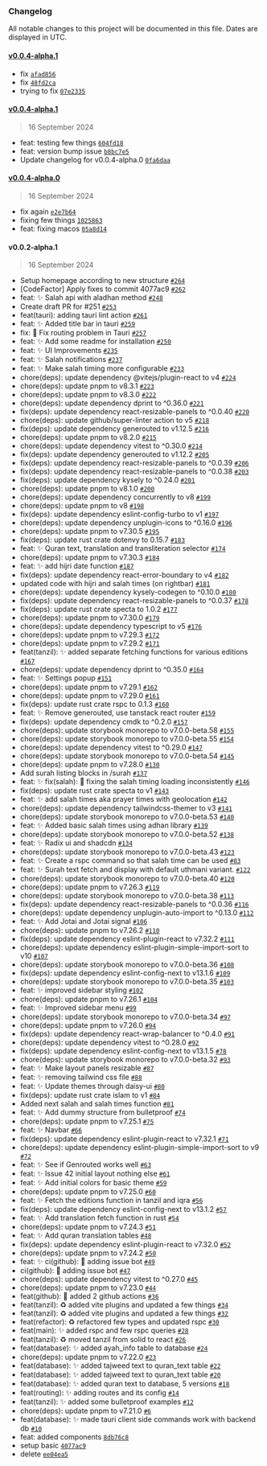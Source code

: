 ### Changelog

All notable changes to this project will be documented in this file. Dates are displayed in UTC.

#### [v0.0.4-alpha.1](https://github.com/spa5k/Siraat/compare/v0.0.4-alpha.1...v0.0.4-alpha.1)

- fix [`afad856`](https://github.com/spa5k/Siraat/commit/afad856593708860da35af007ffaa482fde10897)
- fix [`48fd2ca`](https://github.com/spa5k/Siraat/commit/48fd2ca6745a1d4cc0616c6f9ae8e708df8a0502)
- trying to fix [`07e2335`](https://github.com/spa5k/Siraat/commit/07e2335f0d8b73e3c2f04624a7fb929d3af346f0)

#### [v0.0.4-alpha.1](https://github.com/spa5k/Siraat/compare/v0.0.4-alpha.0...v0.0.4-alpha.1)

> 16 September 2024

- feat: testing few things [`604fd18`](https://github.com/spa5k/Siraat/commit/604fd182d4c3b548dcfddd96a09e4225ab414906)
- feat: version bump issue [`b8bc7e5`](https://github.com/spa5k/Siraat/commit/b8bc7e5e349fb42e3ad7633456e734d67fe58227)
- Update changelog for v0.0.4-alpha.0 [`0fa6daa`](https://github.com/spa5k/Siraat/commit/0fa6daa4f6804f854198b2ab4f08b0355d49430c)

#### [v0.0.4-alpha.0](https://github.com/spa5k/Siraat/compare/v0.0.2-alpha.1...v0.0.4-alpha.0)

> 16 September 2024

- fix again [`e2e7b64`](https://github.com/spa5k/Siraat/commit/e2e7b64f29effffc9f206980f79706b9e2715995)
- fixing few things [`1025863`](https://github.com/spa5k/Siraat/commit/1025863f908716d100641c9c6d7d8d7333df1b16)
- feat: fixing macos [`05a8d14`](https://github.com/spa5k/Siraat/commit/05a8d144c3f196ec21b00893bac2a1828415ca96)

#### v0.0.2-alpha.1

> 16 September 2024

- Setup homepage according to new structure [`#264`](https://github.com/spa5k/Siraat/pull/264)
- [CodeFactor] Apply fixes to commit 4077ac9 [`#262`](https://github.com/spa5k/Siraat/pull/262)
- feat: :sparkles: Salah api with aladhan method  [`#248`](https://github.com/spa5k/Siraat/pull/248)
- Create draft PR for #251 [`#253`](https://github.com/spa5k/Siraat/pull/253)
- feat(tauri):  adding tauri lint action [`#261`](https://github.com/spa5k/Siraat/pull/261)
- feat: :sparkles: Added title bar in tauri [`#259`](https://github.com/spa5k/Siraat/pull/259)
- fix: :bug: Fix routing problem in Tauri [`#257`](https://github.com/spa5k/Siraat/pull/257)
- feat: :sparkles: Add some readme for installation [`#250`](https://github.com/spa5k/Siraat/pull/250)
- feat: :sparkles: UI Improvements [`#235`](https://github.com/spa5k/Siraat/pull/235)
- feat: :sparkles: Salah notifications [`#237`](https://github.com/spa5k/Siraat/pull/237)
- feat: :sparkles: Make salah timing more configurable [`#233`](https://github.com/spa5k/Siraat/pull/233)
- chore(deps): update dependency @vitejs/plugin-react to v4 [`#224`](https://github.com/spa5k/Siraat/pull/224)
- chore(deps): update pnpm to v8.3.1 [`#223`](https://github.com/spa5k/Siraat/pull/223)
- chore(deps): update pnpm to v8.3.0 [`#222`](https://github.com/spa5k/Siraat/pull/222)
- chore(deps): update dependency dprint to ^0.36.0 [`#221`](https://github.com/spa5k/Siraat/pull/221)
- fix(deps): update dependency react-resizable-panels to ^0.0.40 [`#220`](https://github.com/spa5k/Siraat/pull/220)
- chore(deps): update github/super-linter action to v5 [`#218`](https://github.com/spa5k/Siraat/pull/218)
- fix(deps): update dependency generouted to v1.12.5 [`#216`](https://github.com/spa5k/Siraat/pull/216)
- chore(deps): update pnpm to v8.2.0 [`#215`](https://github.com/spa5k/Siraat/pull/215)
- chore(deps): update dependency vitest to ^0.30.0 [`#214`](https://github.com/spa5k/Siraat/pull/214)
- fix(deps): update dependency generouted to v1.12.2 [`#205`](https://github.com/spa5k/Siraat/pull/205)
- fix(deps): update dependency react-resizable-panels to ^0.0.39 [`#206`](https://github.com/spa5k/Siraat/pull/206)
- fix(deps): update dependency react-resizable-panels to ^0.0.38 [`#203`](https://github.com/spa5k/Siraat/pull/203)
- fix(deps): update dependency kysely to ^0.24.0 [`#201`](https://github.com/spa5k/Siraat/pull/201)
- chore(deps): update pnpm to v8.1.0 [`#200`](https://github.com/spa5k/Siraat/pull/200)
- chore(deps): update dependency concurrently to v8 [`#199`](https://github.com/spa5k/Siraat/pull/199)
- chore(deps): update pnpm to v8 [`#198`](https://github.com/spa5k/Siraat/pull/198)
- fix(deps): update dependency eslint-config-turbo to v1 [`#197`](https://github.com/spa5k/Siraat/pull/197)
- chore(deps): update dependency unplugin-icons to ^0.16.0 [`#196`](https://github.com/spa5k/Siraat/pull/196)
- chore(deps): update pnpm to v7.30.5 [`#195`](https://github.com/spa5k/Siraat/pull/195)
- fix(deps): update rust crate dotenvy to 0.15.7 [`#183`](https://github.com/spa5k/Siraat/pull/183)
- feat: :sparkles: Quran text, translation and transliteration selector [`#174`](https://github.com/spa5k/Siraat/pull/174)
- chore(deps): update pnpm to v7.30.3 [`#184`](https://github.com/spa5k/Siraat/pull/184)
- feat: :sparkles: add hijri date function  [`#187`](https://github.com/spa5k/Siraat/pull/187)
- fix(deps): update dependency react-error-boundary to v4 [`#182`](https://github.com/spa5k/Siraat/pull/182)
- updated code with hijri and salah times (on rightbar) [`#181`](https://github.com/spa5k/Siraat/pull/181)
- chore(deps): update dependency kysely-codegen to ^0.10.0 [`#180`](https://github.com/spa5k/Siraat/pull/180)
- fix(deps): update dependency react-resizable-panels to ^0.0.37 [`#178`](https://github.com/spa5k/Siraat/pull/178)
- fix(deps): update rust crate specta to 1.0.2 [`#177`](https://github.com/spa5k/Siraat/pull/177)
- chore(deps): update pnpm to v7.30.0 [`#179`](https://github.com/spa5k/Siraat/pull/179)
- chore(deps): update dependency typescript to v5 [`#176`](https://github.com/spa5k/Siraat/pull/176)
- chore(deps): update pnpm to v7.29.3 [`#172`](https://github.com/spa5k/Siraat/pull/172)
- chore(deps): update pnpm to v7.29.2 [`#171`](https://github.com/spa5k/Siraat/pull/171)
- feat(tanzil): ✨ added separate fetching functions for various editions [`#167`](https://github.com/spa5k/Siraat/pull/167)
- chore(deps): update dependency dprint to ^0.35.0 [`#164`](https://github.com/spa5k/Siraat/pull/164)
- feat: :sparkles: Settings popup [`#151`](https://github.com/spa5k/Siraat/pull/151)
- chore(deps): update pnpm to v7.29.1 [`#162`](https://github.com/spa5k/Siraat/pull/162)
- chore(deps): update pnpm to v7.29.0 [`#161`](https://github.com/spa5k/Siraat/pull/161)
- fix(deps): update rust crate rspc to 0.1.3 [`#160`](https://github.com/spa5k/Siraat/pull/160)
- feat: :sparkles: Remove generouted, use tanstack react router [`#159`](https://github.com/spa5k/Siraat/pull/159)
- fix(deps): update dependency cmdk to ^0.2.0 [`#157`](https://github.com/spa5k/Siraat/pull/157)
- chore(deps): update storybook monorepo to v7.0.0-beta.58 [`#155`](https://github.com/spa5k/Siraat/pull/155)
- chore(deps): update storybook monorepo to v7.0.0-beta.55 [`#154`](https://github.com/spa5k/Siraat/pull/154)
- chore(deps): update dependency vitest to ^0.29.0 [`#147`](https://github.com/spa5k/Siraat/pull/147)
- chore(deps): update storybook monorepo to v7.0.0-beta.54 [`#145`](https://github.com/spa5k/Siraat/pull/145)
- chore(deps): update pnpm to v7.28.0 [`#130`](https://github.com/spa5k/Siraat/pull/130)
- Add surah listing blocks in /surah [`#137`](https://github.com/spa5k/Siraat/pull/137)
- feat: :sparkles: fix(salah): 🐛 fixing the salah timing loading inconsistently [`#146`](https://github.com/spa5k/Siraat/pull/146)
- fix(deps): update rust crate specta to v1 [`#143`](https://github.com/spa5k/Siraat/pull/143)
- feat: :sparkles: add salah times aka prayer times with geolocation [`#142`](https://github.com/spa5k/Siraat/pull/142)
- chore(deps): update dependency tailwindcss-themer to v3 [`#141`](https://github.com/spa5k/Siraat/pull/141)
- chore(deps): update storybook monorepo to v7.0.0-beta.53 [`#140`](https://github.com/spa5k/Siraat/pull/140)
- feat: :sparkles: Added basic salah times using adhan library [`#139`](https://github.com/spa5k/Siraat/pull/139)
- chore(deps): update storybook monorepo to v7.0.0-beta.52 [`#138`](https://github.com/spa5k/Siraat/pull/138)
- feat: :sparkles: Radix ui and shadcdn [`#134`](https://github.com/spa5k/Siraat/pull/134)
- chore(deps): update storybook monorepo to v7.0.0-beta.43 [`#123`](https://github.com/spa5k/Siraat/pull/123)
- feat: :sparkles: Create a rspc command so that salah time can be used [`#83`](https://github.com/spa5k/Siraat/pull/83)
- feat: :sparkles: Surah text fetch and display with default uthmani variant. [`#122`](https://github.com/spa5k/Siraat/pull/122)
- chore(deps): update storybook monorepo to v7.0.0-beta.40 [`#120`](https://github.com/spa5k/Siraat/pull/120)
- chore(deps): update pnpm to v7.26.3 [`#119`](https://github.com/spa5k/Siraat/pull/119)
- chore(deps): update storybook monorepo to v7.0.0-beta.38 [`#113`](https://github.com/spa5k/Siraat/pull/113)
- fix(deps): update dependency react-resizable-panels to ^0.0.36 [`#116`](https://github.com/spa5k/Siraat/pull/116)
- chore(deps): update dependency unplugin-auto-import to ^0.13.0 [`#112`](https://github.com/spa5k/Siraat/pull/112)
- feat: :sparkles: Add Jotai and Jotai signal [`#106`](https://github.com/spa5k/Siraat/pull/106)
- chore(deps): update pnpm to v7.26.2 [`#110`](https://github.com/spa5k/Siraat/pull/110)
- fix(deps): update dependency eslint-plugin-react to v7.32.2 [`#111`](https://github.com/spa5k/Siraat/pull/111)
- chore(deps): update dependency eslint-plugin-simple-import-sort to v10 [`#107`](https://github.com/spa5k/Siraat/pull/107)
- chore(deps): update storybook monorepo to v7.0.0-beta.36 [`#108`](https://github.com/spa5k/Siraat/pull/108)
- fix(deps): update dependency eslint-config-next to v13.1.6 [`#109`](https://github.com/spa5k/Siraat/pull/109)
- chore(deps): update storybook monorepo to v7.0.0-beta.35 [`#103`](https://github.com/spa5k/Siraat/pull/103)
- feat: :sparkles: improved sidebar styling [`#102`](https://github.com/spa5k/Siraat/pull/102)
- chore(deps): update pnpm to v7.26.1 [`#104`](https://github.com/spa5k/Siraat/pull/104)
- feat: :sparkles: Improved sidebar menu [`#99`](https://github.com/spa5k/Siraat/pull/99)
- chore(deps): update storybook monorepo to v7.0.0-beta.34 [`#97`](https://github.com/spa5k/Siraat/pull/97)
- chore(deps): update pnpm to v7.26.0 [`#94`](https://github.com/spa5k/Siraat/pull/94)
- fix(deps): update dependency react-wrap-balancer to ^0.4.0 [`#91`](https://github.com/spa5k/Siraat/pull/91)
- chore(deps): update dependency vitest to ^0.28.0 [`#92`](https://github.com/spa5k/Siraat/pull/92)
- fix(deps): update dependency eslint-config-next to v13.1.5 [`#78`](https://github.com/spa5k/Siraat/pull/78)
- chore(deps): update storybook monorepo to v7.0.0-beta.32 [`#93`](https://github.com/spa5k/Siraat/pull/93)
- feat: :sparkles: Make layout panels resizable [`#87`](https://github.com/spa5k/Siraat/pull/87)
- feat: :sparkles: removing tailwind css file [`#88`](https://github.com/spa5k/Siraat/pull/88)
- feat: :sparkles: Update themes through daisy-ui [`#80`](https://github.com/spa5k/Siraat/pull/80)
- fix(deps): update rust crate islam to v1 [`#84`](https://github.com/spa5k/Siraat/pull/84)
- Added next salah and salah times function [`#81`](https://github.com/spa5k/Siraat/pull/81)
- feat: :sparkles: Add dummy structure from bulletproof [`#74`](https://github.com/spa5k/Siraat/pull/74)
- chore(deps): update pnpm to v7.25.1 [`#75`](https://github.com/spa5k/Siraat/pull/75)
- feat: :sparkles: Navbar [`#66`](https://github.com/spa5k/Siraat/pull/66)
- fix(deps): update dependency eslint-plugin-react to v7.32.1 [`#71`](https://github.com/spa5k/Siraat/pull/71)
- chore(deps): update dependency eslint-plugin-simple-import-sort to v9 [`#72`](https://github.com/spa5k/Siraat/pull/72)
- feat: :sparkles: See if Genrouted works well [`#63`](https://github.com/spa5k/Siraat/pull/63)
- feat: :sparkles: Issue 42 initial layout nothing else [`#61`](https://github.com/spa5k/Siraat/pull/61)
- feat: :sparkles: Add initial colors for basic theme [`#59`](https://github.com/spa5k/Siraat/pull/59)
- chore(deps): update pnpm to v7.25.0 [`#60`](https://github.com/spa5k/Siraat/pull/60)
- feat: :sparkles: Fetch the editions function in tanzil and iqra [`#56`](https://github.com/spa5k/Siraat/pull/56)
- fix(deps): update dependency eslint-config-next to v13.1.2 [`#57`](https://github.com/spa5k/Siraat/pull/57)
- feat: :sparkles: Add translation fetch function in rust [`#54`](https://github.com/spa5k/Siraat/pull/54)
- chore(deps): update pnpm to v7.24.3 [`#51`](https://github.com/spa5k/Siraat/pull/51)
- feat: :sparkles: Add quran translation tables [`#48`](https://github.com/spa5k/Siraat/pull/48)
- fix(deps): update dependency eslint-plugin-react to v7.32.0 [`#52`](https://github.com/spa5k/Siraat/pull/52)
- chore(deps): update pnpm to v7.24.2 [`#50`](https://github.com/spa5k/Siraat/pull/50)
- feat: :sparkles: ci(github): 💚 adding issue bot [`#49`](https://github.com/spa5k/Siraat/pull/49)
- ci(github): 💚 adding issue bot [`#47`](https://github.com/spa5k/Siraat/pull/47)
- chore(deps): update dependency vitest to ^0.27.0 [`#45`](https://github.com/spa5k/Siraat/pull/45)
- chore(deps): update pnpm to v7.23.0 [`#44`](https://github.com/spa5k/Siraat/pull/44)
- feat(github): 💚 added 2 github actions [`#36`](https://github.com/spa5k/Siraat/pull/36)
- feat(tanzil): ♻️ added vite plugins and updated a few things [`#34`](https://github.com/spa5k/Siraat/pull/34)
- feat(tanzil): ♻️ added vite plugins and updated a few things [`#32`](https://github.com/spa5k/Siraat/pull/32)
- feat(refactor): ♻️ refactored few types and updated rspc [`#30`](https://github.com/spa5k/Siraat/pull/30)
- feat(main): ✨ added rspc and few rspc queries [`#28`](https://github.com/spa5k/Siraat/pull/28)
- feat(tanzil): ♻️ moved tanzil from solid to react [`#26`](https://github.com/spa5k/Siraat/pull/26)
- feat(database): ✨ added ayah_info table to database [`#24`](https://github.com/spa5k/Siraat/pull/24)
- chore(deps): update pnpm to v7.22.0 [`#23`](https://github.com/spa5k/Siraat/pull/23)
- feat(database): ✨ added tajweed text to quran_text table [`#22`](https://github.com/spa5k/Siraat/pull/22)
- feat(database): ✨ added tajweed text to quran_text table [`#20`](https://github.com/spa5k/Siraat/pull/20)
- feat(database): ✨ added quran text to database, 5 versions [`#18`](https://github.com/spa5k/Siraat/pull/18)
- feat(routing): ✨ adding routes and its config [`#14`](https://github.com/spa5k/Siraat/pull/14)
- feat(tanzil): ✨ added some bulletproof examples [`#12`](https://github.com/spa5k/Siraat/pull/12)
- chore(deps): update pnpm to v7.21.0 [`#6`](https://github.com/spa5k/Siraat/pull/6)
- feat(database): ✨ made tauri client side commands work with backend db [`#10`](https://github.com/spa5k/Siraat/pull/10)
- feat: added components [`8db76c8`](https://github.com/spa5k/Siraat/commit/8db76c88f1204878e60217e64e51543cd1e6705b)
- setup basic [`4077ac9`](https://github.com/spa5k/Siraat/commit/4077ac98b6cebd48d91a6d4fd8aa12380997d18b)
- delete [`ee04ea5`](https://github.com/spa5k/Siraat/commit/ee04ea5eb32b971a98ff0dc24d6520f9d0f28261)
